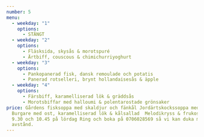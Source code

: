 ```yaml
---
number: 5
menu:
  - weekday: "1"
    options:
      - STÄNGT
  - weekday: "2"
    options:
      - Fläsksida, skysås & morotspuré
      - Ärtbiff, couscous & chimichurriyoghurt
  - weekday: "3"
    options:
      - Pankopanerad fisk, dansk remoulade och potatis
      - Panerad rotselleri, brynt hollandaisesås & äpple
  - weekday: "4"
    options:
      - Färsbiff, karamelliserad lök & gräddsås
      - Morotsbiffar med halloumi & polentarostade grönsaker
price: Gårdens fisksoppa med skaldjur och fänkål Jordärtskockssoppa med ramslök
  Burgare med ost, karamelliserad lök & kålsallad  Melodikryss & frukost mellan
  9.30 och 10.45 på lördag Ring och boka på 0706028569 så vi kan duka med mycket
  avstånd.
---
```

